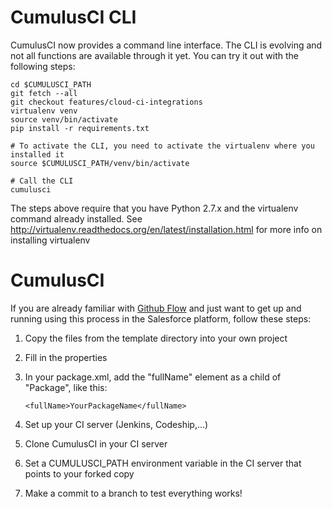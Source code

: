 # CumulusCI CLI

CumulusCI now provides a command line interface.  The CLI is evolving and not all functions are available through it yet.  You can try it out with the following steps:

    cd $CUMULUSCI_PATH
    git fetch --all
    git checkout features/cloud-ci-integrations
    virtualenv venv
    source venv/bin/activate
    pip install -r requirements.txt

    # To activate the CLI, you need to activate the virtualenv where you installed it
    source $CUMULUSCI_PATH/venv/bin/activate

    # Call the CLI
    cumulusci

The steps above require that you have Python 2.7.x and the virtualenv command already installed.  See http://virtualenv.readthedocs.org/en/latest/installation.html for more info on installing virtualenv

# CumulusCI

If you are already familiar with [Github Flow](http://scottchacon.com/2011/08/31/github-flow.html) and just want to get up and running using this process in the Salesforce platform, follow these steps:

1. Copy the files from the template directory into your own project
2. Fill in the properties
3. In your package.xml, add the "fullName" element as a child of "Package", like this:

    ```   
    <fullName>YourPackageName</fullName>
    ```

4. Set up your CI server (Jenkins, Codeship,…)
5. Clone CumulusCI in your CI server
6. Set a CUMULUSCI_PATH environment variable in the CI server that points to your forked copy
7. Make a commit to a branch to test everything works!
